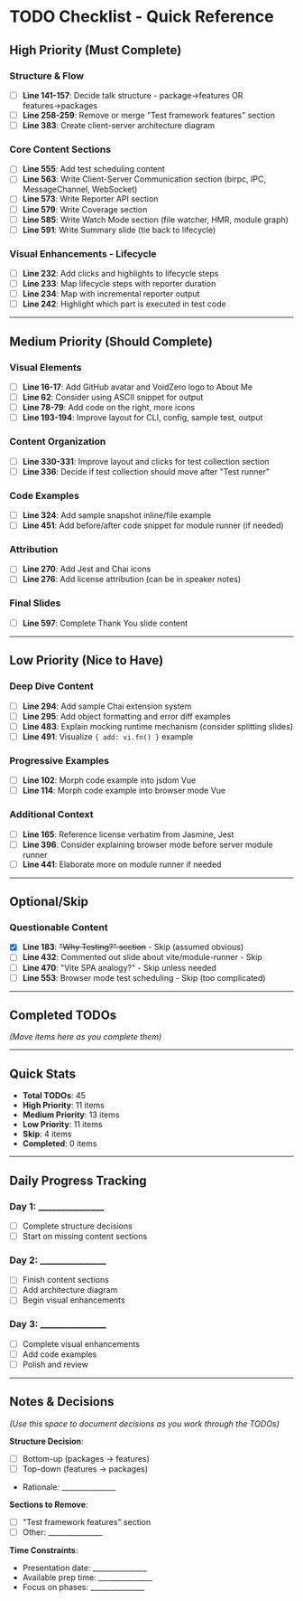 # TODO Checklist - Quick Reference

## High Priority (Must Complete)

### Structure & Flow
- [ ] **Line 141-157**: Decide talk structure - package→features OR features→packages
- [ ] **Line 258-259**: Remove or merge "Test framework features" section
- [ ] **Line 383**: Create client-server architecture diagram

### Core Content Sections
- [ ] **Line 555**: Add test scheduling content
- [ ] **Line 563**: Write Client-Server Communication section (birpc, IPC, MessageChannel, WebSocket)
- [ ] **Line 573**: Write Reporter API section
- [ ] **Line 579**: Write Coverage section
- [ ] **Line 585**: Write Watch Mode section (file watcher, HMR, module graph)
- [ ] **Line 591**: Write Summary slide (tie back to lifecycle)

### Visual Enhancements - Lifecycle
- [ ] **Line 232**: Add clicks and highlights to lifecycle steps
- [ ] **Line 233**: Map lifecycle steps with reporter duration
- [ ] **Line 234**: Map with incremental reporter output
- [ ] **Line 242**: Highlight which part is executed in test code

---

## Medium Priority (Should Complete)

### Visual Elements
- [ ] **Line 16-17**: Add GitHub avatar and VoidZero logo to About Me
- [ ] **Line 62**: Consider using ASCII snippet for output
- [ ] **Line 78-79**: Add code on the right, more icons
- [ ] **Line 193-194**: Improve layout for CLI, config, sample test, output

### Content Organization
- [ ] **Line 330-331**: Improve layout and clicks for test collection section
- [ ] **Line 336**: Decide if test collection should move after "Test runner"

### Code Examples
- [ ] **Line 324**: Add sample snapshot inline/file example
- [ ] **Line 451**: Add before/after code snippet for module runner (if needed)

### Attribution
- [ ] **Line 270**: Add Jest and Chai icons
- [ ] **Line 276**: Add license attribution (can be in speaker notes)

### Final Slides
- [ ] **Line 597**: Complete Thank You slide content

---

## Low Priority (Nice to Have)

### Deep Dive Content
- [ ] **Line 294**: Add sample Chai extension system
- [ ] **Line 295**: Add object formatting and error diff examples
- [ ] **Line 483**: Explain mocking runtime mechanism (consider splitting slides)
- [ ] **Line 491**: Visualize `{ add: vi.fn() }` example

### Progressive Examples
- [ ] **Line 102**: Morph code example into jsdom Vue
- [ ] **Line 114**: Morph code example into browser mode Vue

### Additional Context
- [ ] **Line 165**: Reference license verbatim from Jasmine, Jest
- [ ] **Line 396**: Consider explaining browser mode before server module runner
- [ ] **Line 441**: Elaborate more on module runner if needed

---

## Optional/Skip

### Questionable Content
- [x] **Line 183**: ~~"Why Testing?" section~~ - Skip (assumed obvious)
- [ ] **Line 432**: Commented out slide about vite/module-runner - Skip
- [ ] **Line 470**: "Vite SPA analogy?" - Skip unless needed
- [ ] **Line 553**: Browser mode test scheduling - Skip (too complicated)

---

## Completed TODOs
_(Move items here as you complete them)_

---

## Quick Stats
- **Total TODOs**: 45
- **High Priority**: 11 items
- **Medium Priority**: 13 items  
- **Low Priority**: 11 items
- **Skip**: 4 items
- **Completed**: 0 items

---

## Daily Progress Tracking

### Day 1: _______________
- [ ] Complete structure decisions
- [ ] Start on missing content sections

### Day 2: _______________
- [ ] Finish content sections
- [ ] Add architecture diagram
- [ ] Begin visual enhancements

### Day 3: _______________
- [ ] Complete visual enhancements
- [ ] Add code examples
- [ ] Polish and review

---

## Notes & Decisions

_(Use this space to document decisions as you work through the TODOs)_

**Structure Decision**: 
- [ ] Bottom-up (packages → features)
- [ ] Top-down (features → packages)
- Rationale: _______________

**Sections to Remove**:
- [ ] "Test framework features" section
- [ ] Other: _______________

**Time Constraints**:
- Presentation date: _______________
- Available prep time: _______________
- Focus on phases: _______________
